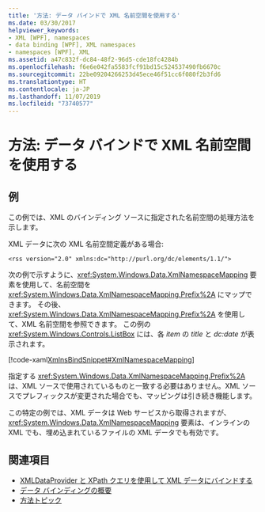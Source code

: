 ```yaml
---
title: '方法: データ バインドで XML 名前空間を使用する'
ms.date: 03/30/2017
helpviewer_keywords:
- XML [WPF], namespaces
- data binding [WPF], XML namespaces
- namespaces [WPF], XML
ms.assetid: a47c832f-dc84-48f2-96d5-cde18fc4284b
ms.openlocfilehash: f6e6e042fa5583fcf91bd15c524537490fb6670c
ms.sourcegitcommit: 22be09204266253d45ece46f51cc6f080f2b3fd6
ms.translationtype: HT
ms.contentlocale: ja-JP
ms.lasthandoff: 11/07/2019
ms.locfileid: "73740577"
---
```

# <a name="how-to-use-xml-namespaces-in-data-binding"></a>方法: データ バインドで XML 名前空間を使用する
## <a name="example"></a>例
 この例では、XML のバインディング ソースに指定された名前空間の処理方法を示します。

 XML データに次の XML 名前空間定義がある場合:

 `<rss version="2.0" xmlns:dc="http://purl.org/dc/elements/1.1/">`

 次の例で示すように、<xref:System.Windows.Data.XmlNamespaceMapping> 要素を使用して、名前空間を <xref:System.Windows.Data.XmlNamespaceMapping.Prefix%2A> にマップできます。 その後、<xref:System.Windows.Data.XmlNamespaceMapping.Prefix%2A> を使用して、XML 名前空間を参照できます。 この例の <xref:System.Windows.Controls.ListBox> には、各 *item* の *title* と *dc:date* が表示されます。

 [!code-xaml[XmlnsBindSnippet#XmlNamespaceMapping](~/samples/snippets/csharp/VS_Snippets_Wpf/XmlnsBindSnippet/CS/Window1.xaml#xmlnamespacemapping)]

 指定する <xref:System.Windows.Data.XmlNamespaceMapping.Prefix%2A> は、XML ソースで使用されているものと一致する必要はありません。XML ソースでプレフィックスが変更された場合でも、マッピングは引き続き機能します。

 この特定の例では、XML データは Web サービスから取得されますが、<xref:System.Windows.Data.XmlNamespaceMapping> 要素は、インラインの XML でも、埋め込まれているファイルの XML データでも有効です。

## <a name="see-also"></a>関連項目

- [XMLDataProvider と XPath クエリを使用して XML データにバインドする](how-to-bind-to-xml-data-using-an-xmldataprovider-and-xpath-queries.md)
- [データ バインディングの概要](../../../desktop-wpf/data/data-binding-overview.md)
- [方法トピック](data-binding-how-to-topics.md)

